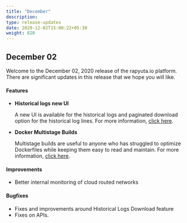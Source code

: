 ```yaml
---
title: "December"
description: 
type: release-updates
date: 2020-12-02T15:00:22+05:30
weight: 820
---
```



## December 02
Welcome to the December 02, 2020 release of the rapyuta.io platform. There
are significant updates in this release that we hope you will like.

#### Features
* **Historical logs new UI**

    A new UI is available for the historical logs and paginated download option for the historical log lines. For more information, [click here](/developer-guide/tooling-automation/logging/deployment-logs).

* **Docker Multistage Builds**

    Multistage builds are useful to anyone who has struggled to optimize Dockerfiles while keeping them easy to read and maintain. For more information, [click here](/developer-guide/create-software-packages/builds/#docker-mulitstage-build-support).

#### Improvements
	
- Better internal monitoring of cloud routed networks


#### Bugfixes

- Fixes and improvements around Historical Logs Download feature
- Fixes on APIs. 

